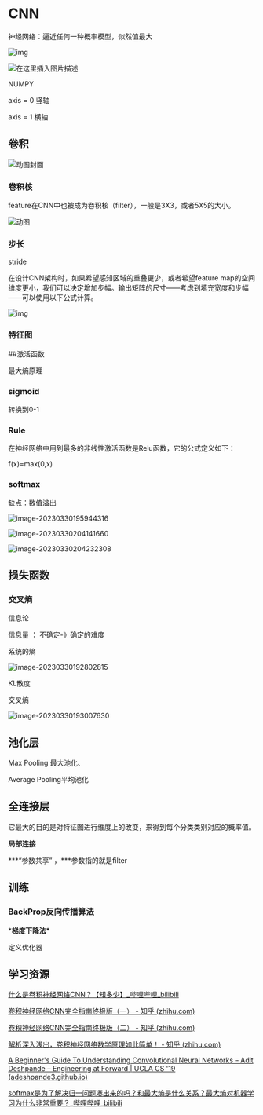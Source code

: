 

# CNN

神经网络：逼近任何一种概率模型，似然值最大





![img](https://pic3.zhimg.com/v2-06b66ed455e6f94c1b0530fe5b0c1d4e_r.jpg)

![在这里插入图片描述](https://p3-juejin.byteimg.com/tos-cn-i-k3u1fbpfcp/d98ea8e5969b4c86b3792c06830692e2~tplv-k3u1fbpfcp-zoom-in-crop-mark:4536:0:0:0.awebp)



NUMPY

axis  = 0 竖轴

axis  = 1 横轴



## 卷积

![动图封面](https://pic3.zhimg.com/v2-d7b60413d0a9dbc165c89bb413198176_b.jpg)

### 卷积核

feature在CNN中也被成为卷积核（filter），一般是3X3，或者5X5的大小。

![动图](https://pic2.zhimg.com/v2-3037dc47ea90a241c0f2cb4b4d29e66d_b.webp)



### 步长

 stride

在设计CNN架构时，如果希望感知区域的重叠更少，或者希望feature map的空间维度更小，我们可以决定增加步幅。输出矩阵的尺寸——考虑到填充宽度和步幅——可以使用以下公式计算。

![img](https://pic2.zhimg.com/80/v2-9d3cf1f4e2c8c02306847eb7fb0829d5_1440w.webp)

###  特征图



##激活函数

最大熵原理

### sigmoid

转换到0-1

### Rule

在神经网络中用到最多的非线性激活函数是Relu函数，它的公式定义如下：

f(x)=max(0,x)

### softmax

缺点：数值溢出

![image-20230330195944316](https://gitee.com/philfan/my-images/raw/master/image-20230330195944316.png)

![image-20230330204141660](https://gitee.com/philfan/my-images/raw/master/image-20230330204141660.png)





![image-20230330204232308](https://gitee.com/philfan/my-images/raw/master/image-20230330204232308.png)

## 损失函数



### 交叉熵



信息论

信息量 ： 不确定-》确定的难度

系统的熵

![image-20230330192802815](https://gitee.com/philfan/my-images/raw/master/image-20230330192802815.png)

KL散度

交叉熵

![image-20230330193007630](https://gitee.com/philfan/my-images/raw/master/image-20230330193007630.png)

## 池化层

Max Pooling 最大池化、

Average Pooling平均池化

## 全连接层



它最大的目的是对特征图进行维度上的改变，来得到每个分类类别对应的概率值。

**局部连接**

***“参数共享” ，\***参数指的就是filter

## 训练 

### BackProp反向传播算法

***梯度下降法\***

定义优化器







## 学习资源

[什么是卷积神经网络CNN？【知多少】_哔哩哔哩_bilibili](https://www.bilibili.com/video/BV1oa411c7mS/?spm_id_from=333.788.recommend_more_video.0)

[卷积神经网络CNN完全指南终极版（一） - 知乎 (zhihu.com)](https://zhuanlan.zhihu.com/p/27908027?utm_campaign=shareopn&utm_medium=social&utm_oi=663017087136567296&utm_psn=1624746179111223296&utm_source=wechat_session)

[卷积神经网络CNN完全指南终极版（二） - 知乎 (zhihu.com)](https://zhuanlan.zhihu.com/p/28173972)

[解析深入浅出，卷积神经网络数学原理如此简单！ - 知乎 (zhihu.com)](https://zhuanlan.zhihu.com/p/434701372?utm_campaign=shareopn&utm_medium=social&utm_oi=663017087136567296&utm_psn=1624746960014966784&utm_source=wechat_session)

[A Beginner's Guide To Understanding Convolutional Neural Networks – Adit Deshpande – Engineering at Forward | UCLA CS '19 (adeshpande3.github.io)](https://adeshpande3.github.io/A-Beginner's-Guide-To-Understanding-Convolutional-Neural-Networks/)

[softmax是为了解决归一问题凑出来的吗？和最大熵是什么关系？最大熵对机器学习为什么非常重要？_哔哩哔哩_bilibili](https://www.bilibili.com/video/BV1cP4y1t7cP/?spm_id_from=333.788&vd_source=c22bb8d123dbc6430c3057dc8d2701b4)